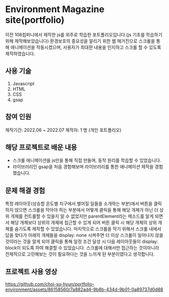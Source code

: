# Environment Magazine site(portfolio)
이전 108컴퍼니에서 제작한 js를 위주로 학습한 포트폴리오입니다.(js 기초를 학습하기 위해 제작해보았습니다)
환경보호의 중요성을 알리기 위한 웹 매거진으로 스크롤을 통해 애니메이션을 작동시켰으며, 사용자가 최대한 내용을 인지하고 스크롤 할 수 있도록 제작하였습니다.

## 사용 기술
1. Javascript
2. HTML
3. CSS
4. gsap
    
## 참여 인원
제작기간: 2022.06 ~ 2022.07
제작자: 1 명 (개인 포트폴리오)

## 해당 프로젝트로 배운 내용
- 스크롤 애니메이션을 js만을 통해 직접 만들며, 동작 원리를 학습할 수 있었습니다.
- 라이브러리인 gsap을 처음 경험해보며 라이브러리를 통한 애니메이션 제작을 경험했습니다.

## 문제 해결 경험
특정 레이아웃(상승할 온도별 지구에서 벌어질 일들을 소개하는 부분)에서 버튼을 클릭하지 않으면 스크롤을 막아야 하는 부분에서 어떻게 클릭을 통해 해당 개체가 아닌 더 상위 개체를 컨트롤할 수 있을지 알 수 없었지만 parentElement라는 메소드를 알게 되면서 해당 개체보다 상위의 개체에 접근할 수 있게 되어 버튼 클릭 시 해당 개체의 상위 개체를 숨기도록 제작할 수 있었습니다.
마지막으로 스크롤을 막기 위해서 스크롤 내에서 답을 찾다가 아래의 개체들을 display: none 시켜주면 더 이상 스크롤이 일어나지 않을 것이라는 것을 알게 되어 클릭을 통해 일정 조건 달성 시 다음 레이아웃들이 display: block이 되도록 하여 해결할 수 있었습니다. 스크롤에 대해서만 접근하는 것이아니라 전체적으로 고민해보는 것이 필요하다는 것을 느끼게 된 부분이였다고 생각합니다. 
    
## 프로젝트 사용 영상
https://github.com/choi-su-hyun/portfolio-environment/assets/86158560/7a882ad4-9b8b-434d-9b01-0a89737d0d88
